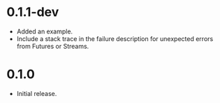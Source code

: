 # 0.1.1-dev

-   Added an example.
-   Include a stack trace in the failure description for unexpected errors from
    Futures or Streams.

# 0.1.0

-   Initial release.
